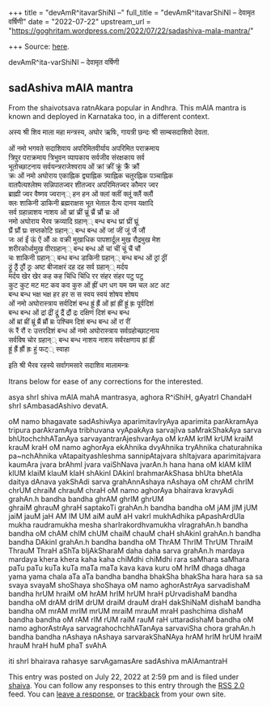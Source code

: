 +++
title = "devAmR^itavarShiNI –"
full_title = "devAmR^itavarShiNI – देवामृत वर्षिणी"
date = "2022-07-22"
upstream_url = "https://goghritam.wordpress.com/2022/07/22/sadashiva-mala-mantra/"

+++
Source: [here](https://goghritam.wordpress.com/2022/07/22/sadashiva-mala-mantra/).

devAmR^ita-varShiNI – देवामृत वर्षिणी

## sadAshiva mAlA mantra

From the shaivotsava ratnAkara popular in Andhra. This mAlA mantra is known and deployed in Karnataka too, in a different context.

अस्य श्री शिव माला महा मन्त्रस्य, अघोर ऋषिः, गायत्री छन्दः श्री साम्बसदाशिवो देवता.

ओं नमो भगवते सदाशिवाय अपरिमितवीर्याय अपरिमित पराक्रमाय  
त्रिपुर पराक्रमाय त्रिभुवन व्यापकाय सर्वजीव संरक्षकाय सर्व  
भूतोच्छाटनाय सर्वयन्त्रराजेश्वराय ओं क्रां क्रीं क्रूं क्रैं क्रौं  
क्रः ओं नमो अघोराय एकाह्निक द्व्याह्निक त्र्याह्निक चतुरह्निक पञ्चाह्निक  
वातपैत्यश्लेश्म सन्निपातज्वर शीतज्वर अपरिमितज्वर कौमार ज्वर  
ब्राह्मी ज्वर वैष्णव ज्वरान्‌्‌ हन हन ओं क्लां क्लीं क्लूं क्लैं क्लौं  
क्लः शाकिनी डाकिनी ब्रह्मराक्षस भूत भेताल दैत्य दानव यक्षादि  
सर्व ग्रहान्नाशय नाशय ओं च्रां च्रीं च्रूं च्रैं च्रौं च्रः ओं  
नमो अघोराय भैरव क्रव्यादि ग्रहान्‌्‌ बन्ध बन्ध घ्रां घ्रीं घ्रूं  
घ्रैं घ्रौं घ्रः सप्तकोटि ग्रहान्‌्‌ बन्ध बन्ध ओं जां जीं जूं जैं जौं  
जः आं ईं ऊं ऐं औं अः वक्री मुखाधिक पापशार्दूल मुख रौद्रमुख मेश  
शरीरकोर्ध्वमुख वीरग्रहान्‌्‌ बन्ध बन्ध ओं चां चीं चूं चैं चौं  
चः शाकिनी ग्रहान्‌्‌ बन्ध बन्ध डाकिनी ग्रहान्‌्‌ बन्ध बन्ध ओं ठ्रां ठ्रीं  
ठ्रूं ठ्रैं ठ्रौं ठ्रः अष्ट बीजाक्षरं दह दह सर्व ग्रहान्‌्‌ मर्दय  
मर्दय खेर खेर कह कह चिंधि चिंधि रर संहर संहर पटु पटु  
कुट कुट मट मट कव कव कुरु ओं ह्रीं धग धग यम यम चल अट अट  
बन्ध बन्ध भक्ष भक्ष हर हर स स स्वय स्वयं शोषय शोषय  
ओं नमो अघोरास्त्राय सर्वदिशं बन्ध ह्रूं ह्रैं ओं ह्रां ह्रीं ह्रूं ह्रः पूर्वदिशं  
बन्ध बन्ध ओं द्रां द्रीं द्रूं द्रैं द्रौं द्रः दक्षिणं दिशं बन्ध बन्ध  
ओं म्रां म्रीं म्रूं म्रैं म्रौं म्रः पश्चिम दिशं बन्ध बन्ध ओं रां रीं  
रूं रैं रौं रः उत्तरदिशं बन्ध ओं नमो अघोरास्त्राय सर्वग्रहोच्छाटनाय  
सर्वविष चोर ग्रहान्‌्‌ बन्ध बन्ध नाशय नाशय सर्वरक्षणाय ह्रां ह्रीं  
ह्रूं ह्रैं ह्रौं ह्रः हुं फट्‌्‌ स्वाहा

इति श्री भैरव रहस्ये सर्वागमसारे सदाशिव मालामन्त्रः

Itrans below for ease of any corrections for the interested.

asya shrI shiva mAlA mahA mantrasya, aghora R^iShiH, gAyatrI ChandaH shrI sAmbasadAshivo devatA.

oM namo bhagavate sadAshivAya aparimitavIryAya aparimita parAkramAya tripura parAkramAya tribhuvana vyApakAya sarvajIva saMrakShakAya sarva bhUtochchhATanAya sarvayantrarAjeshvarAya oM krAM krIM krUM kraiM krauM kraH oM namo aghorAya ekAhnika dvyAhnika tryAhnika chaturahnika pa\~nchAhnika vAtapaityashleshma sannipAtajvara shItajvara aparimitajvara kaumAra jvara brAhmI jvara vaiShNava jvarAn.h hana hana oM klAM klIM klUM klaiM klauM klaH shAkinI DAkinI brahmarAkShasa bhUta bhetAla daitya dAnava yakShAdi sarva grahAnnAshaya nAshaya oM chrAM chrIM chrUM chraiM chrauM chraH oM namo aghorAya bhairava kravyAdi grahAn.h bandha bandha ghrAM ghrIM ghrUM  
ghraiM ghrauM ghraH saptakoTi grahAn.h bandha bandha oM jAM jIM jUM jaiM jauM jaH AM IM UM aiM auM aH vakrI mukhAdhika pApashArdUla mukha raudramukha mesha sharIrakordhvamukha vIragrahAn.h bandha bandha oM chAM chIM chUM chaiM chauM chaH shAkinI grahAn.h bandha bandha DAkinI grahAn.h bandha bandha oM ThrAM ThrIM ThrUM ThraiM ThrauM ThraH aShTa bIjAkSharaM daha daha sarva grahAn.h mardaya mardaya khera khera kaha kaha chiMdhi chiMdhi rara saMhara saMhara paTu paTu kuTa kuTa maTa maTa kava kava kuru oM hrIM dhaga dhaga yama yama chala aTa aTa bandha bandha bhakSha bhakSha hara hara sa sa svaya svayaM shoShaya shoShaya oM namo aghorAstrAya sarvadishaM bandha hrUM hraiM oM hrAM hrIM hrUM hraH pUrvadishaM bandha bandha oM drAM drIM drUM draiM drauM draH dakShiNaM dishaM bandha bandha oM mrAM mrIM mrUM mraiM mrauM mraH pashchima dishaM bandha bandha oM rAM rIM rUM raiM rauM raH uttaradishaM bandha oM namo aghorAstrAya sarvagrahochchhATanAya sarvaviSha chora grahAn.h bandha bandha nAshaya nAshaya sarvarakShaNAya hrAM hrIM hrUM hraiM hrauM hraH huM phaT svAhA

iti shrI bhairava rahasye sarvAgamasAre sadAshiva mAlAmantraH

This entry was posted on July 22, 2022 at 2:59 pm and is filed under [shaiva](https://goghritam.wordpress.com/category/shaiva/). You can follow any responses to this entry through the [RSS 2.0](https://goghritam.wordpress.com/2022/07/22/sadashiva-mala-mantra/feed/) feed. You can [leave a response](#respond), or [trackback](https://goghritam.wordpress.com/2022/07/22/sadashiva-mala-mantra/trackback/) from your own site.
